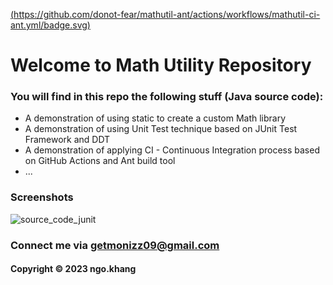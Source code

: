 [(https://github.com/donot-fear/mathutil-ant/actions/workflows/mathutil-ci-ant.yml/badge.svg)](https://github.com/doit-now/mathutil-ant-se1617/actions/workflows/mathutil-ci-ant.yml)

# Welcome to Math Utility Repository 
### You will find in this repo the following stuff (Java source code):

* A demonstration of using static to create a custom Math library 
* A demonstration of using Unit Test technique based on JUnit Test Framework and DDT
* A demonstration of applying CI - Continuous Integration process based on GitHub Actions and Ant build tool
* ...

### Screenshots
![source_code_junit](https://github.com/donot-fear/mathutil-ant/blob/main/screenshots/source_code_with_junit.png)

### Connect me via getmonizz09@gmail.com
#### Copyright &#169; 2023 ngo.khang
  
